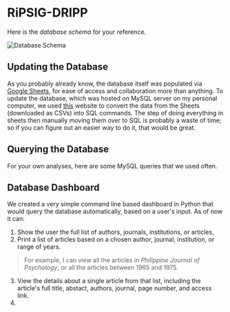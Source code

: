 # RiPSIG-DRIPP 

Here is the *database schema* for your reference.

![Database Schema](https://i.imgur.com/OESeSOH.png)

## Updating the Database

As you probably already know, the database itself was populated via [Google Sheets](https://docs.google.com/spreadsheets/d/1ijC5O5VKvlAwS6U5ZvrhfGXDtT_HvGbSPXe7HpQ7VPM/), for ease of access and collaboration more than anything. To update the database, which was hosted on MySQL server on my personal computer, we used [this](https://www.convertcsv.com/csv-to-sql.htm) website to convert the data from the Sheets (downloaded as CSVs) into SQL commands. The step of doing everything in sheets then manually moving them over to SQL is probably a waste of time; so if you can figure out an easier way to do it, that would be great.

## Querying the Database

For your own analyses, here are some MySQL queries that we used often.

## Database Dashboard

We created a very simple command line based dashboard in Python that would query the database automatically, based on a user's input. As of now it can:
1. Show the user the full list of authors, journals, institutions, or articles,
2. Print a list of articles based on a chosen author, journal, institution, or range of years. 
> For example, I can view all the articles in *Philippine Journal of Psychology*, or all the articles between 1965 and 1975.
3. View the details about a single article from that list, including the article's full title, abstact, authors, journal, page number, and access link.
4. 
